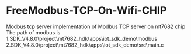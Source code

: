 # FreeModbus-TCP-On-Wifi-CHIP
Modbus tcp server  implementation of Modbus TCP server on mt7682 chip
The path of modbus is 
 1.SDK_V4.8.0\project\mt7682_hdk\apps\iot_sdk_demo\modbus  
 2.SDK_V4.8.0\project\mt7682_hdk\apps\iot_sdk_demo\src\main.c
